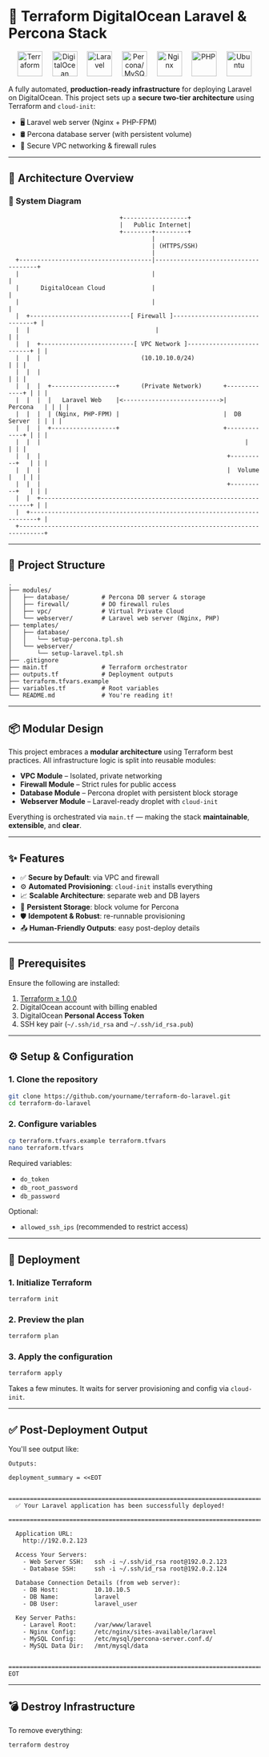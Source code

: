 
# 🚀 Terraform DigitalOcean Laravel & Percona Stack
<p align="center">
  <img src="https://cdn.jsdelivr.net/gh/devicons/devicon@latest/icons/terraform/terraform-original.svg" width="50" alt="Terraform">&nbsp;&nbsp;&nbsp;&nbsp;
  <img src="https://cdn.jsdelivr.net/gh/devicons/devicon@latest/icons/digitalocean/digitalocean-original.svg" width="50" alt="DigitalOcean">&nbsp;&nbsp;&nbsp;&nbsp;
  <img src="https://cdn.jsdelivr.net/gh/devicons/devicon@latest/icons/laravel/laravel-original.svg" width="50" alt="Laravel">&nbsp;&nbsp;&nbsp;&nbsp;
  <img src="https://cdn.jsdelivr.net/gh/devicons/devicon@latest/icons/mysql/mysql-original.svg" width="50" alt="Percona/MySQL">&nbsp;&nbsp;&nbsp;&nbsp;
  <img src="https://cdn.jsdelivr.net/gh/devicons/devicon@latest/icons/nginx/nginx-original.svg" width="50" alt="Nginx">&nbsp;&nbsp;&nbsp;&nbsp;
  <img src="https://cdn.jsdelivr.net/gh/devicons/devicon@latest/icons/php/php-original.svg" width="50" alt="PHP">&nbsp;&nbsp;&nbsp;&nbsp;
  <img src="https://cdn.jsdelivr.net/gh/devicons/devicon@latest/icons/ubuntu/ubuntu-original.svg" width="50" alt="Ubuntu">
</p>

A fully automated, **production-ready infrastructure** for deploying Laravel on DigitalOcean. This project sets up a **secure two-tier architecture** using Terraform and `cloud-init`:

- 🖥️ Laravel web server (Nginx + PHP-FPM)  
- 🛢️ Percona database server (with persistent volume)  
- 🔐 Secure VPC networking & firewall rules

---

## 📐 Architecture Overview

### 🔧 System Diagram

```
                               +------------------+
                               |   Public Internet|
                               +--------+---------+
                                        |
                                        | (HTTPS/SSH)
                                        |
  +-------------------------------------|-------------------------------------+
  |                                     |                                     |
  |      DigitalOcean Cloud             |                                     |
  |                                     |                                     |
  |  +----------------------------[ Firewall ]-------------------------------+ |
  |  |                                   |                                   | |
  |  |  +--------------------------[ VPC Network ]--------------------------+ | |
  |  |  |                            (10.10.10.0/24)                        | | |
  |  |  |                                                                   | | |
  |  |  |  +------------------+      (Private Network)      +-------------+ | | |
  |  |  |  |   Laravel Web    |<--------------------------->|   Percona   | | | |
  |  |  |  | (Nginx, PHP-FPM) |                             |  DB Server  | | | |
  |  |  |  +------------------+                             +-------------+ | | |
  |  |  |                                                         |         | | |
  |  |  |                                                    +----------+   | | |
  |  |  |                                                    |  Volume  |   | | |
  |  |  |                                                    +----------+   | | |
  |  |  +-------------------------------------------------------------------+ | |
  |  +------------------------------------------------------------------------+ |
  +-----------------------------------------------------------------------------+
```

---

## 📁 Project Structure

```
.
├── modules/
│   ├── database/         # Percona DB server & storage
│   ├── firewall/         # DO firewall rules
│   ├── vpc/              # Virtual Private Cloud
│   └── webserver/        # Laravel web server (Nginx, PHP)
├── templates/
│   ├── database/
│   │   └── setup-percona.tpl.sh
│   └── webserver/
│       └── setup-laravel.tpl.sh
├── .gitignore
├── main.tf               # Terraform orchestrator
├── outputs.tf            # Deployment outputs
├── terraform.tfvars.example
├── variables.tf          # Root variables
└── README.md             # You're reading it!
```

---

## 📦 Modular Design

This project embraces a **modular architecture** using Terraform best practices. All infrastructure logic is split into reusable modules:

- **VPC Module** – Isolated, private networking  
- **Firewall Module** – Strict rules for public access  
- **Database Module** – Percona droplet with persistent block storage  
- **Webserver Module** – Laravel-ready droplet with `cloud-init`

Everything is orchestrated via `main.tf` — making the stack **maintainable**, **extensible**, and **clear**.

---

## ✨ Features

- ✅ **Secure by Default**: via VPC and firewall  
- ⚙️ **Automated Provisioning**: `cloud-init` installs everything  
- 📈 **Scalable Architecture**: separate web and DB layers  
- 💾 **Persistent Storage**: block volume for Percona  
- 🛡️ **Idempotent & Robust**: re-runnable provisioning  
- 📤 **Human-Friendly Outputs**: easy post-deploy details

---

## 🔧 Prerequisites

Ensure the following are installed:

1. [Terraform ≥ 1.0.0](https://developer.hashicorp.com/terraform/install)
2. DigitalOcean account with billing enabled
3. DigitalOcean **Personal Access Token**
4. SSH key pair (`~/.ssh/id_rsa` and `~/.ssh/id_rsa.pub`)

---

## ⚙️ Setup & Configuration

### 1. Clone the repository

```bash
git clone https://github.com/yourname/terraform-do-laravel.git
cd terraform-do-laravel
```

### 2. Configure variables

```bash
cp terraform.tfvars.example terraform.tfvars
nano terraform.tfvars
```

Required variables:

- `do_token`
- `db_root_password`
- `db_password`

Optional:

- `allowed_ssh_ips` (recommended to restrict access)

---

## 🚀 Deployment

### 1. Initialize Terraform

```bash
terraform init
```

### 2. Preview the plan

```bash
terraform plan
```

### 3. Apply the configuration

```bash
terraform apply
```

Takes a few minutes. It waits for server provisioning and config via `cloud-init`.

---

## ✅ Post-Deployment Output

You'll see output like:

```
Outputs:

deployment_summary = <<EOT

  ========================================================================
  ✅ Your Laravel application has been successfully deployed!
  ========================================================================

  Application URL:
    http://192.0.2.123

  Access Your Servers:
    - Web Server SSH:   ssh -i ~/.ssh/id_rsa root@192.0.2.123
    - Database SSH:     ssh -i ~/.ssh/id_rsa root@192.0.2.124

  Database Connection Details (from web server):
    - DB Host:          10.10.10.5
    - DB Name:          laravel
    - DB User:          laravel_user

  Key Server Paths:
    - Laravel Root:     /var/www/laravel
    - Nginx Config:     /etc/nginx/sites-available/laravel
    - MySQL Config:     /etc/mysql/percona-server.conf.d/
    - MySQL Data Dir:   /mnt/mysql/data

  ========================================================================
EOT
```

---

## 💣 Destroy Infrastructure

To remove everything:

```bash
terraform destroy
```